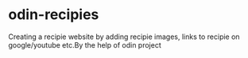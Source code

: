 # odin-recipies


Creating a recipie website by adding recipie images, links to recipie on google/youtube etc.By the help of odin project